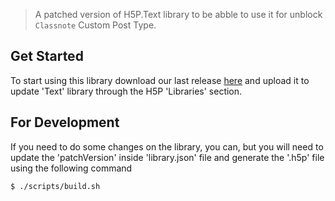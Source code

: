 
> A patched version of H5P.Text library to be abble to use it for unblock `Classnote` Custom Post Type.

## Get Started

To start using this library download our last release [here](https://github.com/dsuarezlogans/sherplay-h5p-library/releases) and upload it to update 'Text' library through the H5P 'Libraries' section.

## For Development

If you need to do some changes on the library, you can, but you will need to update the 'patchVersion' inside 'library.json' file and generate the '.h5p' file using the following command

```bash
$ ./scripts/build.sh
```
